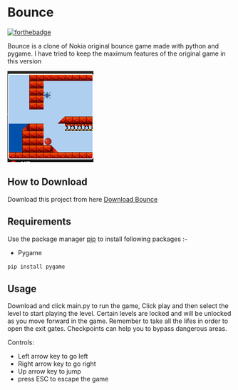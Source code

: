 # Bounce

[![forthebadge](https://forthebadge.com/images/badges/made-with-python.svg)](https://forthebadge.com)

Bounce is a clone of Nokia original bounce game made with python and pygame. I have tried to keep the maximum features of the original game in this version

![Alt text](app.png?raw=true "Bounce")

## How to Download

Download this project from here [Download Bounce](https://downgit.github.io/#/home?url=https://github.com/pyGuru123/Python-Games/tree/master/Bounce)

## Requirements

Use the package manager [pip](https://pip.pypa.io/en/stable/) to install following packages :-

* Pygame

```bash
pip install pygame
```

## Usage

Download and click main.py to run the game, Click play and then select the level to start playing the level. Certain levels are locked and will be unlocked as you move forward in the game. Remember to take all the lifes in order to open the exit gates. Checkpoints can help you to bypass dangerous areas.

Controls:

* Left arrow key to go left
* Right arrow key to go right
* Up arrow key to jump
* press ESC to escape the game
